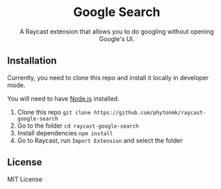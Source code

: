 <h1 align="center">Google Search</sup></h1>

<p align="center">
A Raycast extension that allows you to do googling without opening Google's UI.
</p>

## Installation

Currently, you need to clone this repo and install it locally in developer mode.

You will need to have [Node.js](https://nodejs.org) installed.

1. Clone this repo `git clone https://github.com/phytonmk/raycast-google-search`
2. Go to the folder `cd raycast-google-search`
3. Install dependencies `npm install`
4. Go to Raycast, run `Import Extension` and select the folder

## License

MIT License
